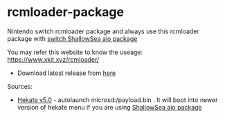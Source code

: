 # rcmloader-package
Nintendo switch rcmloader package and always use this rcmloader package with [switch ShallowSea aio package](https://github.com/carcaschoi/ShallowSea)

You may refer this website to know the useage: https://www.xkit.xyz/rcmloader/
* Download latest release from [here](https://github.com/carcaschoi/rcmloader-package/releases)

Sources:
* [Hekate v5.0](https://github.com/RetroGamer74/NX_Payload_Forwarder) - autolaunch microsd:/payload.bin . It will boot into newer version of hekate menu if you are using [ShallowSea aio package](https://github.com/carcaschoi/ShallowSea)
